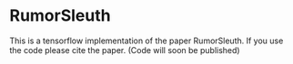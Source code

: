 # RumorSleuth
This is a tensorflow implementation of the paper RumorSleuth. If you use the code please cite the paper.
(Code will soon be published)
